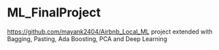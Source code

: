# ML_FinalProject
https://github.com/mayank2404/Airbnb_Local_ML project extended with Bagging, Pasting, Ada Boosting, PCA and Deep Learning
